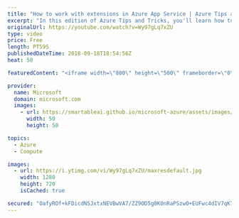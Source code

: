 ```yaml
---
title: "How to work with extensions in Azure App Service | Azure Tips and Tricks"
excerpt: "In this edition of Azure Tips and Tricks, you'll learn how to add extensions to web applications in Azure App Service. Watch to see the list of the various extensions from Microsoft and external parties that you can choose from and how to create your own.   For more tips and tricks, visit: http://azuredev.tips/"
originalUrl: https://youtube.com/watch?v=Wy97gLq7xZU
type: video
price: Free
length: PT59S
publishedDateTime: 2018-09-18T18:54:56Z
heat: 50

featuredContent: "<iframe width=\"800\" height=\"500\" frameborder=\"0\" src=\"https://www.youtube.com/embed/Wy97gLq7xZU\" allow=\"accelerometer; autoplay; encrypted-media; gyroscope; picture-in-picture\" allowfullscreen></iframe>"

provider:
  name: Microsoft
  domain: microsoft.com
  images:
    - url: https://smartableai.github.io/microsoft-azure/assets/images/organizations/microsoft.com-50x50.jpg
      width: 50
      height: 50

topics:
  - Azure
  - Compute

images:
  - url: https://i.ytimg.com/vi/Wy97gLq7xZU/maxresdefault.jpg
    width: 1280
    height: 720
    isCached: true

secured: "OafyROf+kFDicdN5JxtxNEVBwVA7/ZZ9OD5g0K0nRaPSzwO+EUFwc4dIV7qK7jjPTaBH4eTMmbkLar02DyMsEkvQLBY5f0WvPL/xWYg+lG8OsUbvWzehMKSjJA7jpzbZ6E+IVlOz+pAMhKgm5veOrcSjOEcQ3kc33vBk3Kc5lvvWdndYbDRwQ28ZhZMxmEs3xURvoC1l50spTdbFY0mZd3qoSfviq9GlyyJDQGJIIL6+PFSg9p/ZE4UhhnTkHf34syutxUc1RzvidIqj+Ker/AjLAF48Jd45D+MTy3yjvh6lBnVQj3FQk8THpxIazynimbUCNi82YAWVZIzvRyJ+k5ZVXNm9unXygcv1+VubGVEpj6P/tggtqNs45vdng8ZFr61q5YJPxMj9Cgnk5SnJxKrM5p12FukLA+2bC5/lGMc=;5B0c7DQcXtcb6aMCNJyZyw=="
---
```


